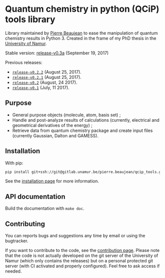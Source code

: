 # Quantum chemistry in python (QCiP) tools library

Library maintained by [Pierre Beaujean](pierre.beaujean@unamur.be) to ease the manipulation of quantum chemistry results in Python 3. Created in the frame of my PhD thesis in the [University of Namur](https://www.unamur.be).

<!-- STABLE: -->
Stable version: [release-v0.3a](https://git.pierrebeaujean.net/pierre/qcip_tools/tree/release-v0.3a) (September 19, 2017)

Previous releases:

<!-- PREVIOUS: -->
+ [`release-v0.2.2`](https://git.pierrebeaujean.net/pierre/qcip_tools/tree/release-v0.2.2) (August 25, 2017).
+ [`release-v0.2.1`](https://git.pierrebeaujean.net/pierre/qcip_tools/tree/release-v0.2.1) (August 25, 2017).
+ [`release-v0.2`](https://git.pierrebeaujean.net/pierre/qcip_tools/tree/release-v0.2) (August, 24 2017).
+ [`release-v0.1`](https://git.pierrebeaujean.net/pierre/qcip_tools/tree/release-v0.1) (July, 11 2017).

## Purpose

+ General purpose objects (molecule, atom, basis set) ;
+ Handle and post-analyze results of calculations (currently, electrical and geometrical derivatives of the energy) ;
+ Retrieve data from quantum chemistry package and create input files (currently Gaussian, Dalton and GAMESS).

## Installation

With pip:

```bash
pip install git+ssh://git@gitlab.unamur.be/pierre.beaujean/qcip_tools.git@master
```

See the [installation page](./documentation/source/install.rst) for more information.

## API documentation

Build the documentation with `make doc`.

## Contributing

You can reports bugs and suggestions any time by email or using the bugtracker.

If you want to contribute to the code, see the [contribution page](./documentation/source/contributing.rst). 
Please note that the code is not actually developed on the git server of the University of Namur (which only contains the releases) but on a personal protected git server (with CI activated and properly configured). 
Feel free to ask access if needed.
